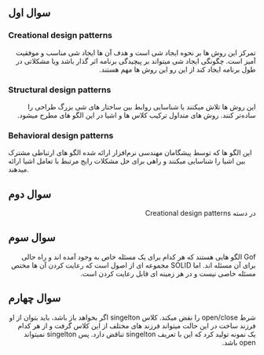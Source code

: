 ## سوال اول
### Creational design patterns
<div dir="rtl">
تمرکز این روش ها بر نحوه ایجاد شی است و هدف آن ها ایجاد شی مناسب و موفقیت آمیز است. چگونگی ایجاد شی میتواند بر پیچیدگی برنامه اثر گذار باشد ویا مشکلاتی در طول برنامه ایجاد کند از این رو این روش ها مهم هستند.
</div>

### Structural design patterns 
<div dir="rtl">
این روش ها تلاش میکنند با شناسایی روابط بین ساختار های شی بزرگ طراحی را ساده‌تر کنند.
روش های متداول ترکیب کلاس ها و اشیا در این الگو های مطرح میشود.
</div>

### Behavioral design patterns 
این الگو ها که توسط پیشگامان مهندسی نرم‌افزار ارائه شده الگو های ارتباطی مشترک بین اشیا را شناسایی میکنند و راهی برای حل مشکلات رایج مرتبط با تعامل اشیا ارائه میدهند.
##  سوال دوم
<div dir="rtl">
در دسته Creational design patterns
</div>

## سوال سوم
<div dir="rtl">
Gof
الگو هایی هستند که هر کدام برای یک مسئله خاص به وجود آمده اند و راه حالی برای آن مسئله اند. اما SOLID مجموعه ای از اصول است که رعایت کردن آن ها مختص مسئله خاصی نیست و در هر زمینه ای قابل رعایت کردن است.
</div>

## سوال چهارم
<div dir="rtl">
شرط
open/close
را نقض میکند.
کلاس
singelton
اگر بخواهد باز باشد، باید بتوان از او فرزند ساخت
در این حالت میتواند فرزند های مختلف از این کلاس گرفت و از هر کدام یک نمونه تولید کرد که این با تعریف
singelton تناقض دارد.
پس
singelton
نمیتواند
open باشد.
</div>
